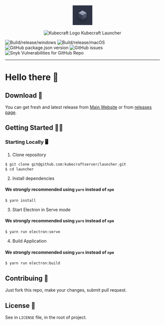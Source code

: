 <p align="center"><img src="https://raw.githubusercontent.com/KubecraftServer/launcher/master/src/assets/logo.png" alt="Kubecraft Logo" width="64px" height="64px" /></p>

<p align="center"> <img src="https://avatars2.githubusercontent.com/u/64664482?s=200&v=4" alt="Kubecraft Logo" width="20px" height="20px" /> Kubecraft Launcher</p>

![Build/release/windows](https://github.com/kubecraftserver/launcher/workflows/Build/release/windows/badge.svg) ![Build/release/macOS](https://github.com/kubecraftserver/launcher/workflows/Build/release/macOS/badge.svg) ![GitHub package.json version](https://img.shields.io/github/package-json/v/kubecraftserver/launcher) ![GitHub issues](https://img.shields.io/github/issues/kubecraftserver/launcher) ![Snyk Vulnerabilities for GitHub Repo](https://img.shields.io/snyk/vulnerabilities/github/kubecraftserver/launcher)

---
# Hello there 👋

## Download 💾
You can get fresh and latest release from [Main Website](https://kubecraft.0x77.page/#cta) or from [releases page](https://github.com/kubecraftserver/launcher/releases).

## Getting Started 👨‍💻
### Starting Locally 🖥
1. Clone repository
```shell
$ git clone git@github.com:kubecraftserver/launcher.git
$ cd launcher
```
2. Install dependencies
#### We strongly recommended using `yarn` instead of `npm`
```shell
$ yarn install
```
3. Start Electron in Serve mode
#### We strongly recommended using `yarn` instead of `npm`
```shell
$ yarn run electron:serve
``` 
4. Build Application
#### We strongly recommended using `yarn` instead of `npm`
```shell
$ yarn run electron:build
``` 
## Contribuing 🤝
Just fork this repo, make your changes, submit pull request.
## License 📑
See in `LICENSE` file, in the root of project.
